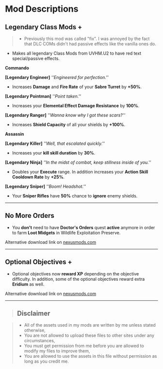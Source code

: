 # Mod Descriptions

## Legendary Class Mods +

> - Previously this mod was called "fix". I was annoyed by the fact that DLC COMs didn't had passive effects like the vanilla ones do.
- Makes all legendary Class Mods from UVHM.U2 to have red text special/passive effects.

__Commando__

**[Legendary Engineer]** *''Engineered for perfection.''*
- Increases **Damage** and **Fire Rate** of your **Sabre Turret** by **+50%**.

**[Legendary Pointman]** *''Point taken.''*
- Increases your **Elemental Effect Damage Resistance** by **100%**.

**[Legendary Ranger]** *''Wanna know why I got these scars?''*
- Increases **Shield Capacity** of all your shields by **+100%**.

__Assassin__

**[Legendary Killer]** *''Well, that escalated quickly.''*
- Increases your **kill skill duration** by **30%**.

**[Legendary Ninja]** *''In the midst of combat, keep stillness inside of you.''*
- Doubles your **Execute** range. In addition increases your **Action Skill Cooldown Rate** by **+25%**.

**[Legendary Sniper]** *''Boom! Headshot.''*
- Your **Sniper Rifles** have **50%** chance to **ignore** enemy shields.

***

## No More Orders

- You **don't** need to have **Doctor's Orders** quest **active** anymore in order to farm **Loot Midgets** in Wildlife Exploitation Preserve.

Alternative download link on [nexusmods.com](https://www.nexusmods.com/borderlands2/mods/65)

***

## Optional Objectives +

- Optional objectives now **reward XP** depending on the objective difficulty. In addition, some of the optional objectives reward extra **Eridium** as well. 

Alternative download link on [nexusmods.com](https://www.nexusmods.com/borderlands2/mods/66)

***

> ## Disclaimer

> - All of the assets used in my mods are written by me unless stated otherwise,
> - You are not allowed to upload these files to other sites under any circumstances,
> - You must get permission from me before you are allowed to modify my files to improve them,
> - You are allowed to use the assets in this file without permission as long as you credit me.

